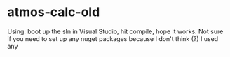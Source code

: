 # atmos-calc-old

Using: boot up the sln in Visual Studio, hit compile, hope it works. Not sure if you need to set up any nuget packages because I don't think (?) I used any
